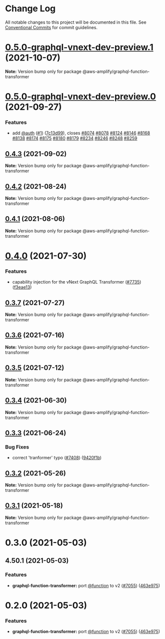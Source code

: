 # Change Log

All notable changes to this project will be documented in this file.
See [Conventional Commits](https://conventionalcommits.org) for commit guidelines.

# [0.5.0-graphql-vnext-dev-preview.1](https://github.com/aws-amplify/amplify-cli/compare/@aws-amplify/graphql-function-transformer@0.5.0-graphql-vnext-dev-preview.0...@aws-amplify/graphql-function-transformer@0.5.0-graphql-vnext-dev-preview.1) (2021-10-07)

**Note:** Version bump only for package @aws-amplify/graphql-function-transformer





# [0.5.0-graphql-vnext-dev-preview.0](https://github.com/aws-amplify/amplify-cli/compare/@aws-amplify/graphql-function-transformer@0.4.3...@aws-amplify/graphql-function-transformer@0.5.0-graphql-vnext-dev-preview.0) (2021-09-27)


### Features

* add [@auth](https://github.com/auth) ([#1](https://github.com/aws-amplify/amplify-cli/issues/1)) ([7c13d99](https://github.com/aws-amplify/amplify-cli/commit/7c13d99a15e811efeff32ed061573d63ee9093ba)), closes [#8074](https://github.com/aws-amplify/amplify-cli/issues/8074) [#8078](https://github.com/aws-amplify/amplify-cli/issues/8078) [#8124](https://github.com/aws-amplify/amplify-cli/issues/8124) [#8146](https://github.com/aws-amplify/amplify-cli/issues/8146) [#8168](https://github.com/aws-amplify/amplify-cli/issues/8168) [#8138](https://github.com/aws-amplify/amplify-cli/issues/8138) [#8174](https://github.com/aws-amplify/amplify-cli/issues/8174) [#8175](https://github.com/aws-amplify/amplify-cli/issues/8175) [#8180](https://github.com/aws-amplify/amplify-cli/issues/8180) [#8179](https://github.com/aws-amplify/amplify-cli/issues/8179) [#8234](https://github.com/aws-amplify/amplify-cli/issues/8234) [#8246](https://github.com/aws-amplify/amplify-cli/issues/8246) [#8248](https://github.com/aws-amplify/amplify-cli/issues/8248) [#8259](https://github.com/aws-amplify/amplify-cli/issues/8259)





## [0.4.3](https://github.com/aws-amplify/amplify-cli/compare/@aws-amplify/graphql-function-transformer@0.4.2...@aws-amplify/graphql-function-transformer@0.4.3) (2021-09-02)

**Note:** Version bump only for package @aws-amplify/graphql-function-transformer





## [0.4.2](https://github.com/aws-amplify/amplify-cli/compare/@aws-amplify/graphql-function-transformer@0.4.1...@aws-amplify/graphql-function-transformer@0.4.2) (2021-08-24)

**Note:** Version bump only for package @aws-amplify/graphql-function-transformer





## [0.4.1](https://github.com/aws-amplify/amplify-cli/compare/@aws-amplify/graphql-function-transformer@0.4.0...@aws-amplify/graphql-function-transformer@0.4.1) (2021-08-06)

**Note:** Version bump only for package @aws-amplify/graphql-function-transformer





# [0.4.0](https://github.com/aws-amplify/amplify-cli/compare/@aws-amplify/graphql-function-transformer@0.3.7...@aws-amplify/graphql-function-transformer@0.4.0) (2021-07-30)


### Features

* capability injection for the vNext GraphQL Transformer ([#7735](https://github.com/aws-amplify/amplify-cli/issues/7735)) ([f3eae13](https://github.com/aws-amplify/amplify-cli/commit/f3eae13ab2848df398e26429abf985b756abcff2))





## [0.3.7](https://github.com/aws-amplify/amplify-cli/compare/@aws-amplify/graphql-function-transformer@0.3.6...@aws-amplify/graphql-function-transformer@0.3.7) (2021-07-27)

**Note:** Version bump only for package @aws-amplify/graphql-function-transformer





## [0.3.6](https://github.com/aws-amplify/amplify-cli/compare/@aws-amplify/graphql-function-transformer@0.3.5...@aws-amplify/graphql-function-transformer@0.3.6) (2021-07-16)

**Note:** Version bump only for package @aws-amplify/graphql-function-transformer





## [0.3.5](https://github.com/aws-amplify/amplify-cli/compare/@aws-amplify/graphql-function-transformer@0.3.4...@aws-amplify/graphql-function-transformer@0.3.5) (2021-07-12)

**Note:** Version bump only for package @aws-amplify/graphql-function-transformer





## [0.3.4](https://github.com/aws-amplify/amplify-cli/compare/@aws-amplify/graphql-function-transformer@0.3.3...@aws-amplify/graphql-function-transformer@0.3.4) (2021-06-30)

**Note:** Version bump only for package @aws-amplify/graphql-function-transformer





## [0.3.3](https://github.com/aws-amplify/amplify-cli/compare/@aws-amplify/graphql-function-transformer@0.3.2...@aws-amplify/graphql-function-transformer@0.3.3) (2021-06-24)


### Bug Fixes

* correct 'tranformer' typo ([#7408](https://github.com/aws-amplify/amplify-cli/issues/7408)) ([9420f1b](https://github.com/aws-amplify/amplify-cli/commit/9420f1b29137fd7621d7d902a147e596776357df))





## [0.3.2](https://github.com/aws-amplify/amplify-cli/compare/@aws-amplify/graphql-function-transformer@0.3.1...@aws-amplify/graphql-function-transformer@0.3.2) (2021-05-26)

**Note:** Version bump only for package @aws-amplify/graphql-function-transformer





## [0.3.1](https://github.com/aws-amplify/amplify-cli/compare/@aws-amplify/graphql-function-transformer@0.3.0...@aws-amplify/graphql-function-transformer@0.3.1) (2021-05-18)

**Note:** Version bump only for package @aws-amplify/graphql-function-transformer





# 0.3.0 (2021-05-03)



## 4.50.1 (2021-05-03)


### Features

* **graphql-function-transformer:** port [@function](https://github.com/function) to v2 ([#7055](https://github.com/aws-amplify/amplify-cli/issues/7055)) ([463e975](https://github.com/aws-amplify/amplify-cli/commit/463e97593d5486d1f9d10bcabde26d3e36dee7f2))





# 0.2.0 (2021-05-03)


### Features

* **graphql-function-transformer:** port [@function](https://github.com/function) to v2 ([#7055](https://github.com/aws-amplify/amplify-cli/issues/7055)) ([463e975](https://github.com/aws-amplify/amplify-cli/commit/463e97593d5486d1f9d10bcabde26d3e36dee7f2))

